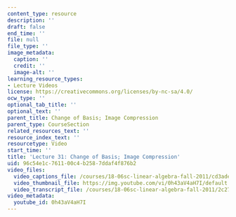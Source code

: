 ```yaml
---
content_type: resource
description: ''
draft: false
end_time: ''
file: null
file_type: ''
image_metadata:
  caption: ''
  credit: ''
  image-alt: ''
learning_resource_types:
- Lecture Videos
license: https://creativecommons.org/licenses/by-nc-sa/4.0/
ocw_type: ''
optional_tab_title: ''
optional_text: ''
parent_title: Change of Basis; Image Compression
parent_type: CourseSection
related_resources_text: ''
resource_index_text: ''
resourcetype: Video
start_time: ''
title: 'Lecture 31: Change of Basis; Image Compression'
uid: 96c54e1c-7611-00c4-b258-7ddaf4f876b2
video_files:
  video_captions_file: /courses/18-06sc-linear-algebra-fall-2011/cd3adee54ac954a380b21ea51036c8ca_0h43aV4aH7I.vtt
  video_thumbnail_file: https://img.youtube.com/vi/0h43aV4aH7I/default.jpg
  video_transcript_file: /courses/18-06sc-linear-algebra-fall-2011/2c2725cfd10398f6bd17434648b447fc_0h43aV4aH7I.pdf
video_metadata:
  youtube_id: 0h43aV4aH7I
---
```

